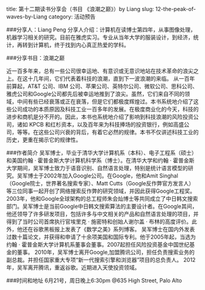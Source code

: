 title: 第十二期读书分享会（书目 《浪潮之巅》）by Liang
slug: 12-the-peak-of-waves-by-Liang
category: 活动预告

###分享人：Liang Peng
分享人介绍：计算机在读博士第四年，从事图像处理，机器学习相关的研究。目前在雅虎实习。专业从当年大学的服装设计，到经济，统计，再转到计算机，终于找到内心真正热爱的学科。

###分享书目：浪潮之巅

近一百多年来，总有一些公司很幸运地、有意识或无意识地站在技术革命的浪尖之上。在这十几年间，它们代表着科技的浪潮，直到下一波浪潮的来临。
从一百年前算起，AT&T 公司、IBM 公司、苹果公司、英特尔公司、微软公司、思科公司、雅虎公司和Google公司都先后被幸运地推到了浪尖。虽然，它们来自不同的领域，中间有些已经衰落或正在衰落，但是它们都极度辉煌过。本书系统地介绍了这些公司成功的本质原因及科技工业一百多年的发展。在极度商业化的今天，科技的进步和商机是分不开的。因此，本书也系统地介绍了影响到科技浪潮的风险投资公司，诸如 KPCB 和红杉资本，以及百年来为科技捧场的投资银行，例如高盛公司，等等。在这些公司兴衰的背后，有着它必然的规律。本书不仅讲述科技工业的历史，更重在揭示它的规律性。

###作者简介
吴军博士，毕业于清华大学计算机系（本科）、电子工程系（硕士）和美国约翰 · 霍普金斯大学计算机科学系（博士）。在清华大学和约翰 · 霍普金斯大学期间，吴军博士致力于语音识别、自然语言处理，特别是统计语言模型的研究。吴军博士于2002年加入Google公司。在Google，他和Amit Singhal（Google院士，世界著名搜索专家）、Matt Cutts（Google反作弊官方发言人）等三位同事一起开创了网络搜索反作弊的研究领域，并因此获得Google工程奖。2003年，他和Google全球架构的总工程师朱会灿博士等共同成立了中日韩文搜索部门。吴军博士是当前Google中日韩文搜索算法的主要设计者。在Google其间，他还领导了许多研发项目，包括许多与中文相关的产品和自然语言处理的项目，并得到了当时公司首席执行官埃里克 · 施密特和创始人谢尔盖 · 布林的高度评价。此外，他还在谷歌黑板报上发表了《数学之美》系列博客。
吴军博士在国内外发表过数十篇论文，并获得和申请了十余项美国和国际专利。他于2005年起，当选为约翰 · 霍普金斯大学计算机系董事会董事。2007起担任风险投资基金中国世纪基金的董事。
2010年，吴军博士离开Google,加盟腾讯公司，担任负责搜索业务的副总裁。并担任国家重大专项“新一代搜索引擎和浏览器”项目的总负责人。
2012年，吴军离开腾讯，重返谷歌。近期进入天使投资领域。

###时间和地址
6月21号，周日晚上6:30pm
@635 High Street, Palo Alto

